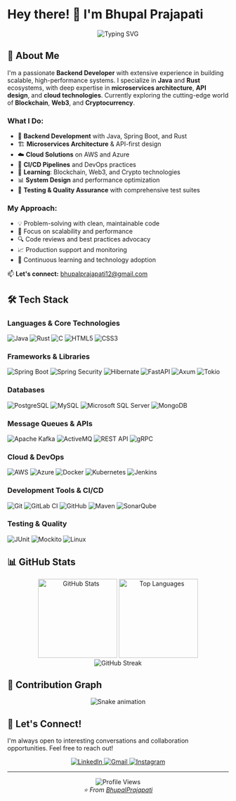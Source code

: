 # Hey there! 👋 I'm Bhupal Prajapati

<div align="center">
  <img src="https://readme-typing-svg.herokuapp.com?font=Fira+Code&pause=1000&color=36BCF7&width=435&lines=Backend+Developer;Blockchain+Enthusiast;Problem+Solver;Always+Learning" alt="Typing SVG" />
</div>

## 🚀 About Me

I'm a passionate **Backend Developer** with extensive experience in building scalable, high-performance systems. I specialize in **Java** and **Rust** ecosystems, with deep expertise in **microservices architecture**, **API design**, and **cloud technologies**. Currently exploring the cutting-edge world of **Blockchain**, **Web3**, and **Cryptocurrency**.

### What I Do:
- 🔭 **Backend Development** with Java, Spring Boot, and Rust
- 🏗️ **Microservices Architecture** & API-first design
- ☁️ **Cloud Solutions** on AWS and Azure
- 🔄 **CI/CD Pipelines** and DevOps practices
- 🌱 **Learning**: Blockchain, Web3, and Crypto technologies
- 📊 **System Design** and performance optimization
- 🧪 **Testing & Quality Assurance** with comprehensive test suites

### My Approach:
- 💡 Problem-solving with clean, maintainable code
- 🎯 Focus on scalability and performance
- 🔍 Code reviews and best practices advocacy
- 📈 Production support and monitoring
- 🚀 Continuous learning and technology adoption

📫 **Let's connect:** bhupalprajapati12@gmail.com

## 🛠️ Tech Stack

### Languages & Core Technologies
![Java](https://img.shields.io/badge/Java-ED8B00?style=for-the-badge&logo=java&logoColor=white)
![Rust](https://img.shields.io/badge/Rust-000000?style=for-the-badge&logo=rust&logoColor=white)
![C](https://img.shields.io/badge/C-00599C?style=for-the-badge&logo=c&logoColor=white)
![HTML5](https://img.shields.io/badge/HTML5-E34F26?style=for-the-badge&logo=html5&logoColor=white)
![CSS3](https://img.shields.io/badge/CSS3-1572B6?style=for-the-badge&logo=css3&logoColor=white)

### Frameworks & Libraries
![Spring Boot](https://img.shields.io/badge/Spring%20Boot-6DB33F?style=for-the-badge&logo=spring&logoColor=white)
![Spring Security](https://img.shields.io/badge/Spring%20Security-6DB33F?style=for-the-badge&logo=springsecurity&logoColor=white)
![Hibernate](https://img.shields.io/badge/Hibernate-59666C?style=for-the-badge&logo=hibernate&logoColor=white)
![FastAPI](https://img.shields.io/badge/FastAPI-005571?style=for-the-badge&logo=fastapi)
![Axum](https://img.shields.io/badge/Axum-000000?style=for-the-badge&logo=rust&logoColor=white)
![Tokio](https://img.shields.io/badge/Tokio-000000?style=for-the-badge&logo=rust&logoColor=white)

### Databases
![PostgreSQL](https://img.shields.io/badge/PostgreSQL-316192?style=for-the-badge&logo=postgresql&logoColor=white)
![MySQL](https://img.shields.io/badge/MySQL-005C84?style=for-the-badge&logo=mysql&logoColor=white)
![Microsoft SQL Server](https://img.shields.io/badge/Microsoft%20SQL%20Server-CC2927?style=for-the-badge&logo=microsoft%20sql%20server&logoColor=white)
![MongoDB](https://img.shields.io/badge/MongoDB-4EA94B?style=for-the-badge&logo=mongodb&logoColor=white)

### Message Queues & APIs
![Apache Kafka](https://img.shields.io/badge/Apache%20Kafka-000?style=for-the-badge&logo=apachekafka)
![ActiveMQ](https://img.shields.io/badge/ActiveMQ-FF6600?style=for-the-badge&logo=apache&logoColor=white)
![REST API](https://img.shields.io/badge/REST%20API-FF6C37?style=for-the-badge&logo=postman&logoColor=white)
![gRPC](https://img.shields.io/badge/gRPC-4285F4?style=for-the-badge&logo=google&logoColor=white)

### Cloud & DevOps
![AWS](https://img.shields.io/badge/AWS-232F3E?style=for-the-badge&logo=amazon-aws&logoColor=white)
![Azure](https://img.shields.io/badge/Azure-0078D4?style=for-the-badge&logo=microsoft-azure&logoColor=white)
![Docker](https://img.shields.io/badge/Docker-2496ED?style=for-the-badge&logo=docker&logoColor=white)
![Kubernetes](https://img.shields.io/badge/Kubernetes-326ce5.svg?style=for-the-badge&logo=kubernetes&logoColor=white)
![Jenkins](https://img.shields.io/badge/Jenkins-D24939?style=for-the-badge&logo=jenkins&logoColor=white)

### Development Tools & CI/CD
![Git](https://img.shields.io/badge/Git-F05032?style=for-the-badge&logo=git&logoColor=white)
![GitLab CI](https://img.shields.io/badge/GitLab%20CI-FCA326?style=for-the-badge&logo=gitlab&logoColor=white)
![GitHub](https://img.shields.io/badge/GitHub-100000?style=for-the-badge&logo=github&logoColor=white)
![Maven](https://img.shields.io/badge/Maven-C71A36?style=for-the-badge&logo=apache-maven&logoColor=white)
![SonarQube](https://img.shields.io/badge/SonarQube-4E9BCD?style=for-the-badge&logo=sonarqube&logoColor=white)

### Testing & Quality
![JUnit](https://img.shields.io/badge/JUnit-25A162?style=for-the-badge&logo=junit5&logoColor=white)
![Mockito](https://img.shields.io/badge/Mockito-78A641?style=for-the-badge&logo=java&logoColor=white)
![Linux](https://img.shields.io/badge/Linux-FCC624?style=for-the-badge&logo=linux&logoColor=black)

## 📊 GitHub Stats

<div align="center">
  <img src="https://github-readme-stats.vercel.app/api?username=BhupalPrajapati&show_icons=true&theme=tokyonight&hide_border=true&include_all_commits=true&count_private=true" alt="GitHub Stats" height="180"/>
  <img src="https://github-readme-stats.vercel.app/api/top-langs/?username=BhupalPrajapati&theme=tokyonight&hide_border=true&layout=compact" alt="Top Languages" height="180"/>
</div>

<div align="center">
  <img src="https://streak-stats.demolab.com?user=BhupalPrajapati&theme=tokyonight&hide_border=true" alt="GitHub Streak" />
</div>

## 🐍 Contribution Graph

<div align="center">
  <img src="https://raw.githubusercontent.com/BhupalPrajapati/BhupalPrajapati/output/github-contribution-grid-snake.svg" alt="Snake animation" />
</div>

## 🤝 Let's Connect!

I'm always open to interesting conversations and collaboration opportunities. Feel free to reach out!

<div align="center">
  <a href="https://www.linkedin.com/in/bhupal-prajapati" target="_blank">
    <img src="https://img.shields.io/badge/LinkedIn-0077B5?style=for-the-badge&logo=linkedin&logoColor=white" alt="LinkedIn"/>
  </a>
  <a href="mailto:bhupalprajapati12@gmail.com" target="_blank">
    <img src="https://img.shields.io/badge/Gmail-D14836?style=for-the-badge&logo=gmail&logoColor=white" alt="Gmail"/>
  </a>
  <a href="https://instagram.com/bhupalprajapati7082" target="_blank">
    <img src="https://img.shields.io/badge/Instagram-E4405F?style=for-the-badge&logo=instagram&logoColor=white" alt="Instagram"/>
  </a>
</div>

---

<div align="center">
  <img src="https://komarev.com/ghpvc/?username=BhupalPrajapati&style=flat-square&color=blue" alt="Profile Views"/>
</div>

<div align="center">
  <i>⭐️ From <a href="https://github.com/BhupalPrajapati">BhupalPrajapati</a></i>
</div>
